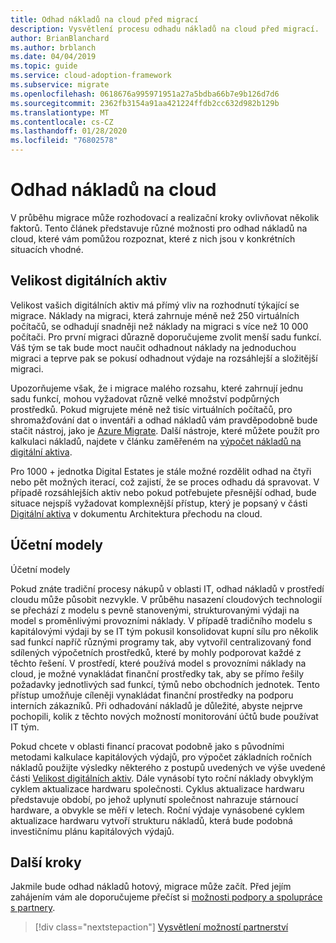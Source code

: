 ```yaml
---
title: Odhad nákladů na cloud před migrací
description: Vysvětlení procesu odhadu nákladů na cloud před migrací.
author: BrianBlanchard
ms.author: brblanch
ms.date: 04/04/2019
ms.topic: guide
ms.service: cloud-adoption-framework
ms.subservice: migrate
ms.openlocfilehash: 0618676a995971951a27a5bdba66b7e9b126d7d6
ms.sourcegitcommit: 2362fb3154a91aa421224ffdb2cc632d982b129b
ms.translationtype: MT
ms.contentlocale: cs-CZ
ms.lasthandoff: 01/28/2020
ms.locfileid: "76802578"
---
```

# <a name="estimate-cloud-costs"></a>Odhad nákladů na cloud

V průběhu migrace může rozhodovací a realizační kroky ovlivňovat několik faktorů. Tento článek představuje různé možnosti pro odhad nákladů na cloud, které vám pomůžou rozpoznat, které z nich jsou v konkrétních situacích vhodné.

## <a name="digital-estate-size"></a>Velikost digitálních aktiv

Velikost vašich digitálních aktiv má přímý vliv na rozhodnutí týkající se migrace. Náklady na migraci, která zahrnuje méně než 250 virtuálních počítačů, se odhadují snadněji než náklady na migraci s více než 10 000 počítači. Pro první migraci důrazně doporučujeme zvolit menší sadu funkcí. Váš tým se tak bude moct naučit odhadnout náklady na jednoduchou migraci a teprve pak se pokusí odhadnout výdaje na rozsáhlejší a složitější migraci.

Upozorňujeme však, že i migrace malého rozsahu, které zahrnují jednu sadu funkcí, mohou vyžadovat různě velké množství podpůrných prostředků. Pokud migrujete méně než tisíc virtuálních počítačů, pro shromažďování dat o inventáři a odhad nákladů vám pravděpodobně bude stačit nástroj, jako je [Azure Migrate](https://docs.microsoft.com/azure/migrate/migrate-overview). Další nástroje, které můžete použít pro kalkulaci nákladů, najdete v článku zaměřeném na [výpočet nákladů na digitální aktiva](../../../digital-estate/calculate.md).

Pro 1000 + jednotka Digital Estates je stále možné rozdělit odhad na čtyři nebo pět možných iterací, což zajistí, že se proces odhadu dá spravovat. V případě rozsáhlejších aktiv nebo pokud potřebujete přesnější odhad, bude situace nejspíš vyžadovat komplexnější přístup, který je popsaný v části [Digitální aktiva](../../../digital-estate/index.md) v dokumentu Architektura přechodu na cloud.

## <a name="accounting-models"></a>Účetní modely

Účetní modely

Pokud znáte tradiční procesy nákupů v oblasti IT, odhad nákladů v prostředí cloudu může působit nezvykle. V průběhu nasazení cloudových technologií se přechází z modelu s pevně stanovenými, strukturovanými výdaji na model s proměnlivými provozními náklady. V případě tradičního modelu s kapitálovými výdaji by se IT tým pokusil konsolidovat kupní sílu pro několik sad funkcí napříč různými programy tak, aby vytvořil centralizovaný fond sdílených výpočetních prostředků, které by mohly podporovat každé z těchto řešení. V prostředí, které používá model s provozními náklady na cloud, je možné vynakládat finanční prostředky tak, aby se přímo řešily požadavky jednotlivých sad funkcí, týmů nebo obchodních jednotek. Tento přístup umožňuje cíleněji vynakládat finanční prostředky na podporu interních zákazníků. Při odhadování nákladů je důležité, abyste nejprve pochopili, kolik z těchto nových možností monitorování účtů bude používat IT tým.

Pokud chcete v oblasti financí pracovat podobně jako s původními metodami kalkulace kapitálových výdajů, pro výpočet základních ročních nákladů použijte výsledky některého z postupů uvedených ve výše uvedené části [Velikost digitálních aktiv](#digital-estate-size). Dále vynásobí tyto roční náklady obvyklým cyklem aktualizace hardwaru společnosti. Cyklus aktualizace hardwaru představuje období, po jehož uplynutí společnost nahrazuje stárnoucí hardware, a obvykle se měří v letech. Roční výdaje vynásobené cyklem aktualizace hardwaru vytvoří strukturu nákladů, která bude podobná investičnímu plánu kapitálových výdajů.

## <a name="next-steps"></a>Další kroky

Jakmile bude odhad nákladů hotový, migrace může začít. Před jejím zahájením vám ale doporučujeme přečíst si [možnosti podpory a spolupráce s partnery](./partnership-options.md).

> [!div class="nextstepaction"]
> [Vysvětlení možností partnerství](./partnership-options.md)
